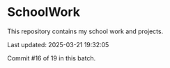 # SchoolWork

This repository contains my school work and projects.

Last updated: 2025-03-21 19:32:05

Commit #16 of 19 in this batch.
